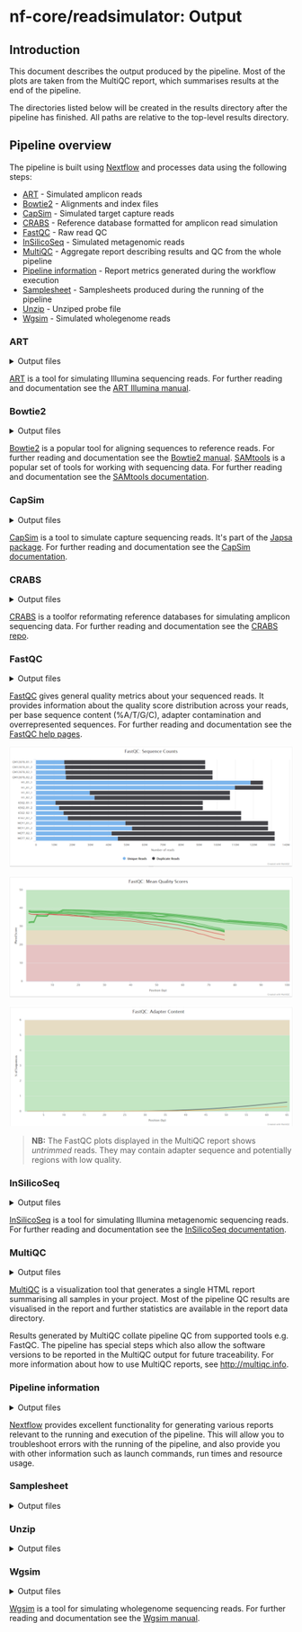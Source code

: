 # nf-core/readsimulator: Output

## Introduction

This document describes the output produced by the pipeline. Most of the plots are taken from the MultiQC report, which summarises results at the end of the pipeline.

The directories listed below will be created in the results directory after the pipeline has finished. All paths are relative to the top-level results directory.

## Pipeline overview

The pipeline is built using [Nextflow](https://www.nextflow.io/) and processes data using the following steps:

- [ART](#art) - Simulated amplicon reads
- [Bowtie2](#bowtie2) - Alignments and index files
- [CapSim](#capsim) - Simulated target capture reads
- [CRABS](#crabs) - Reference database formatted for amplicon read simulation
- [FastQC](#fastqc) - Raw read QC
- [InSilicoSeq](#insilicoseq) - Simulated metagenomic reads
- [MultiQC](#multiqc) - Aggregate report describing results and QC from the whole pipeline
- [Pipeline information](#pipeline-information) - Report metrics generated during the workflow execution
- [Samplesheet](#samplesheet) - Samplesheets produced during the running of the pipeline
- [Unzip](#unzip) - Unziped probe file
- [Wgsim](#wgsim) - Simulated wholegenome reads

### ART

<details markdown="1">
<summary>Output files</summary>

- `art_illumina/`
  - `*1.fq.gz`: Read 1 files simulating Illumina reads. The prefix will be the sample name found in the samplesheet.
  - `*2.fq.gz`: Read 2 files simulating Illumina reads. The prefix will be the sample name found in the samplesheet.

</details>

[ART](https://www.niehs.nih.gov/research/resources/software/biostatistics/art/index.cfm) is a tool for simulating Illumina sequencing reads. For further reading and documentation see the [ART Illumina manual](https://manpages.debian.org/testing/art-nextgen-simulation-tools/art_illumina.1.en.html).

### Bowtie2

<details markdown="1">
<summary>Output files</summary>

- `bowtie2/`
  - `bowtie2/`
    - `*.bt2`: Bowtie2 index files.
  - `*.bam`: BAM file produced from aligning with Bowtie2.
  - `*.bowtie2.log`: Log file containing alignment information.
  - `*.bai`: Index file produced with SAMtools.

</details>

[Bowtie2](https://www.nature.com/articles/nmeth.1923) is a popular tool for aligning sequences to reference reads. For further reading and documentation see the [Bowtie2 manual](https://bowtie-bio.sourceforge.net/bowtie2/manual.shtml).
[SAMtools](https://academic.oup.com/gigascience/article/10/2/giab008/6137722?login=false) is a popular set of tools for working with sequencing data. For further reading and documentation see the [SAMtools documentation](http://www.htslib.org/doc/).

### CapSim

<details markdown="1">
<summary>Output files</summary>

- `capsim_illumina/`
  - `*_1.fastq.gz`: Read 1 files simulating Illumina reads. The prefix will be the sample name found in the samplesheet.
  - `*_2.fastq.gz`: Read 2 files simulating Illumina reads. The prefix will be the sample name found in the samplesheet.
- `capsim_pacbio/`
  - `*_1.fastq.gz`: Read 1 files simulating PacBio reads. The prefix will be the sample name found in the samplesheet.
  - `*_1.fastq.gz`: Read 2 files simulating PacBio reads. The prefix will be the sample name found in the samplesheet.

</details>

[CapSim](https://academic.oup.com/bioinformatics/article/34/5/873/4575140) is a tool to simulate capture sequencing reads. It's part of the [Japsa package](https://japsa.readthedocs.io/en/latest/). For further reading and documentation see the [CapSim documentation](https://japsa.readthedocs.io/en/latest/tools/jsa.sim.capsim.html).

### CRABS

<details markdown="1">
<summary>Output files</summary>

- `crabs_dbdownload/`
  - `*.fa`: Reference fasta file.
- `crabs_dbimport/`
  - `*.fa`: Reference fasta file.
- `crabs_insilicopcr/`
  - `*.fa`: Reference fasta file for simulating amplicon data.

</details>

[CRABS](https://onlinelibrary.wiley.com/doi/10.1111/1755-0998.13741) is a toolfor reformating reference databases for simulating amplicon sequencing data. For further reading and documentation see the [CRABS repo](https://github.com/gjeunen/reference_database_creator).

### FastQC

<details markdown="1">
<summary>Output files</summary>

- `fastqc/`
  - `*_fastqc.html`: FastQC report containing quality metrics.
  - `*_fastqc.zip`: Zip archive containing the FastQC report, tab-delimited data file and plot images.

</details>

[FastQC](http://www.bioinformatics.babraham.ac.uk/projects/fastqc/) gives general quality metrics about your sequenced reads. It provides information about the quality score distribution across your reads, per base sequence content (%A/T/G/C), adapter contamination and overrepresented sequences. For further reading and documentation see the [FastQC help pages](http://www.bioinformatics.babraham.ac.uk/projects/fastqc/Help/).

![MultiQC - FastQC sequence counts plot](images/mqc_fastqc_counts.png)

![MultiQC - FastQC mean quality scores plot](images/mqc_fastqc_quality.png)

![MultiQC - FastQC adapter content plot](images/mqc_fastqc_adapter.png)

> **NB:** The FastQC plots displayed in the MultiQC report shows _untrimmed_ reads. They may contain adapter sequence and potentially regions with low quality.

### InSilicoSeq

<details markdown="1">
<summary>Output files</summary>

- `insilicoseq/`
  - `*R1.fastq.gz`: Read 1 files simulating Illumina metagenomic reads. The prefix will be the sample name found in the samplesheet.
  - `*R2.fastq.gz`: Read 2 files simulating Illumina metagenomic reads. The prefix will be the sample name found in the samplesheet.

</details>

[InSilicoSeq](https://academic.oup.com/bioinformatics/article/35/3/521/5055123) is a tool for simulating Illumina metagenomic sequencing reads. For further reading and documentation see the [InSilicoSeq documentation](https://insilicoseq.readthedocs.io/en/latest/).

### MultiQC

<details markdown="1">
<summary>Output files</summary>

- `multiqc/`
  - `multiqc_report.html`: a standalone HTML file that can be viewed in your web browser.
  - `multiqc_data/`: directory containing parsed statistics from the different tools used in the pipeline.
  - `multiqc_plots/`: directory containing static images from the report in various formats.

</details>

[MultiQC](http://multiqc.info) is a visualization tool that generates a single HTML report summarising all samples in your project. Most of the pipeline QC results are visualised in the report and further statistics are available in the report data directory.

Results generated by MultiQC collate pipeline QC from supported tools e.g. FastQC. The pipeline has special steps which also allow the software versions to be reported in the MultiQC output for future traceability. For more information about how to use MultiQC reports, see <http://multiqc.info>.

### Pipeline information

<details markdown="1">
<summary>Output files</summary>

- `pipeline_info/`
  - Reports generated by Nextflow: `execution_report.html`, `execution_timeline.html`, `execution_trace.txt` and `pipeline_dag.dot`/`pipeline_dag.svg`.
  - Reports generated by the pipeline: `pipeline_report.html`, `pipeline_report.txt` and `software_versions.yml`. The `pipeline_report*` files will only be present if the `--email` / `--email_on_fail` parameter's are used when running the pipeline.
  - Reformatted samplesheet files used as input to the pipeline: `samplesheet.valid.csv`.

</details>

[Nextflow](https://www.nextflow.io/docs/latest/tracing.html) provides excellent functionality for generating various reports relevant to the running and execution of the pipeline. This will allow you to troubleshoot errors with the running of the pipeline, and also provide you with other information such as launch commands, run times and resource usage.

### Samplesheet

<details markdown="1">
<summary>Output files</summary>

- `samplesheet/`
  - `*.csv`: Samplesheets with all samples.
- `samplesheet_individual_samples/`
  - `*.csv`: Samplesheets for each individual sample.

</details>

### Unzip

<details markdown="1">
<summary>Output files</summary>

- `probes/`
  - `unziped/`
    - `*.fasta`: Probe file downloaded if custom probe hasn't been provided with `--probe_fasta` parameter.

</details>

### Wgsim

<details markdown="1">
<summary>Output files</summary>

- `wgsim/`
  - `*R1.fq.gz`: Read 1 files simulating wholegenome reads. The prefix will be the sample name found in the samplesheet.
  - `*R2.fq.gz`: Read 2 files simulating wholegenome reads. The prefix will be the sample name found in the samplesheet.

</details>

[Wgsim](https://github.com/lh3/wgsim) is a tool for simulating wholegenome sequencing reads. For further reading and documentation see the [Wgsim manual](<https://www.venea.net/man/wgsim(1)>).
